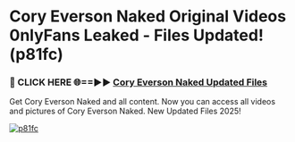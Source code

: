 # Cory Everson Naked Original Videos 0nlyFans Leaked - Files Updated! (p81fc)

<h3>🔴 CLICK HERE 🌐==►► <a href="https://tinyurl.com/up5wt9bj" rel="nofollow">Cory Everson Naked Updated Files</a></h3>

Get Cory Everson Naked and all content. Now you can access all videos and pictures of Cory Everson Naked. New Updated Files 2025!

[![p81fc](https://i.imgur.com/ABiUzMV.gif)](https://tinyurl.com/up5wt9bj)
